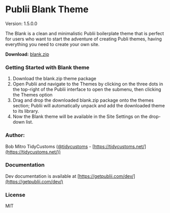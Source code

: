# Publii Blank Theme

Version: 1.5.0.0

The Blank is a clean and minimalistic Publii boilerplate theme that is perfect for users who want to start the adventure of creating Publi themes, having everything you need to create your own site.

**Download:** [blank.zip](https://cdn.getpublii.com/themes/blank.zip)


### Getting Started with Blank theme

1. Download the blank.zip theme package
2. Open Publii and navigate to the Themes by clicking on the three dots in the top-right of the Publii interface to open the submenu, then clicking the Themes option
3. Drag and drop the downloaded blank.zip package onto the themes section; Publii will automatically unpack and add the downloaded theme to its library.
4. Now the Blank theme will be available in the Site Settings on the drop-down list.

### Author:

Bob Mitro TidyCustoms ([@tidycustoms](http://twitter.com/tidycustoms) - [https://tidycustoms.net/](https://tidycustoms.net/))


### Documentation

Dev documentation is available at [https://getpublii.com/dev/](https://getpublii.com/dev/)



### License

MIT

